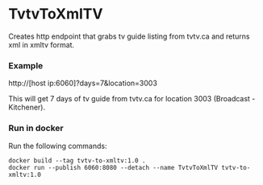 # TvtvToXmlTV

Creates http endpoint that grabs tv guide listing from tvtv.ca and returns xml in xmltv format.

### Example

http://[host ip:6060]?days=7&location=3003

This will get 7 days of tv guide from tvtv.ca for location 3003 (Broadcast - Kitchener).

### Run in docker
Run the following commands:

```
docker build --tag tvtv-to-xmltv:1.0 .
docker run --publish 6060:8080 --detach --name TvtvToXmlTV tvtv-to-xmltv:1.0
```
